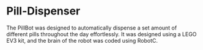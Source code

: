 # Pill-Dispenser
The PillBot was designed to automatically dispense a set amount of different pills throughout the day effortlessly. It was designed using a LEGO EV3 kit, and the brain of the robot was coded using RobotC. 
